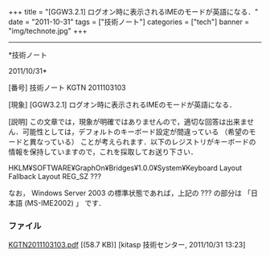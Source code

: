 ﻿+++
title = "[GGW3.2.1] ログオン時に表示されるIMEのモードが英語になる．"
date = "2011-10-31"
tags = ["技術ノート"]
categories = ["tech"]
banner = "img/technote.jpg"
+++

-----------------------------------------------------------------------------------------------------------------------------

*技術ノート

2011/10/31*


[番号]
技術ノート KGTN 2011103103

[現象]
[GGW3.2.1] ログオン時に表示されるIMEのモードが英語になる．

[説明]
この文章では，現象が明確ではありませんので，適切な回答は出来ません．可能性としては，デフォルトのキーボード設定が間違っている
（希望のモードと異なっている）
ことが考えられます．以下のレジストリがキーボードの情報を保持していますので，これを採取してお送り下さい．

HKLM¥SOFTWARE¥GraphOn¥Bridges¥1.0.0¥System¥Keyboard Layout
Fallback Layout REG_SZ ???

なお， Windows Server 2003 の標準状態であれば，上記の ??? の部分は
「日本語 (MS-IME2002) 」 です．


### ファイル

 
 


[KGTN2011103103.pdf](http://techreport.kitasp.net/attachments/download/688/KGTN2011103103.pdf)
 [(58.7 KB)] [kitasp 技術センター, 2011/10/31
13:23]


 


 

